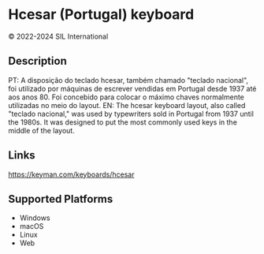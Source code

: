 Hcesar (Portugal) keyboard
==============

© 2022-2024 SIL International

Description
-----------

PT: A disposição do teclado hcesar, também chamado "teclado nacional", foi utilizado por máquinas de escrever vendidas em Portugal desde 1937 até aos anos 80. Foi concebido para colocar o máximo
chaves normalmente utilizadas no meio do layout.
EN: The hcesar keyboard layout, also called "teclado nacional," was used by typewriters sold in Portugal from 1937 until the 1980s. It was designed to put the most
commonly used keys in the middle of the layout. 

Links
-----
https://keyman.com/keyboards/hcesar

Supported Platforms
-------------------
 * Windows
 * macOS
 * Linux
 * Web

